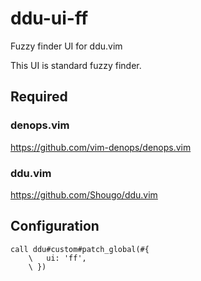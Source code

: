 # ddu-ui-ff

Fuzzy finder UI for ddu.vim

This UI is standard fuzzy finder.

## Required

### denops.vim

https://github.com/vim-denops/denops.vim

### ddu.vim

https://github.com/Shougo/ddu.vim

## Configuration

```vim
call ddu#custom#patch_global(#{
    \   ui: 'ff',
    \ })
```
